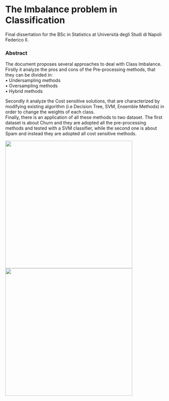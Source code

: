 # The Imbalance problem in Classification

Final dissertation for the BSc in Statistics at Università degli Studi di Napoli Federico II.

### Abstract

The document proposes several approaches to deal with Class Imbalance. Firstly it analyze the pros and cons of the Pre-processing methods, that  they can be divided in: \
• Undersampling methods \
• Oversampling methods \
• Hybrid methods 

Secondly it analyze the Cost sensitive solutions, that are characterized by modifying existing algorithm (i.e Decision Tree, SVM, Ensemble Methods) in order to change the weights of each class. \
Finally, there is an application of all these methods to two dataset. The first dataset is about Churn and they are adopted all the pre-processing methods and tested with a SVM classifier,
while the second one is about Spam and instead they are adopted all cost sensitive methods.


<p float="left">
  <img src="https://user-images.githubusercontent.com/103529789/177018189-bf17e7f4-0f37-4652-8a27-9d6fc32f9b4f.png" width="400"/>
  <img src="https://user-images.githubusercontent.com/103529789/177018192-869df8dc-8004-448d-9f1f-3c9be37fae7a.png" width="400" /> 
</p>




